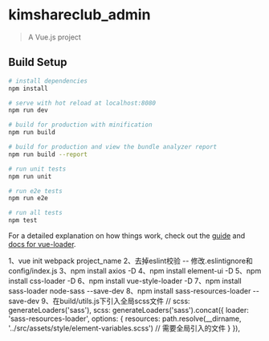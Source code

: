 # kimshareclub_admin

> A Vue.js project

## Build Setup

``` bash
# install dependencies
npm install

# serve with hot reload at localhost:8080
npm run dev

# build for production with minification
npm run build

# build for production and view the bundle analyzer report
npm run build --report

# run unit tests
npm run unit

# run e2e tests
npm run e2e

# run all tests
npm test
```

For a detailed explanation on how things work, check out the [guide](http://vuejs-templates.github.io/webpack/) and [docs for vue-loader](http://vuejs.github.io/vue-loader).


1、vue init webpack project_name
2、去掉eslint校验 -- 修改.eslintignore和config/index.js
3、npm install axios -D
4、npm install element-ui -D
5、npm install css-loader -D
6、npm install vue-style-loader -D
7、npm install sass-loader node-sass --save-dev
8、npm install sass-resources-loader --save-dev
9、在build/utils.js下引入全局scss文件
    // scss: generateLoaders('sass'),
    scss: generateLoaders('sass').concat({
      loader: 'sass-resources-loader',
      options: {
        resources: path.resolve(__dirname, '../src/assets/style/element-variables.scss') // 需要全局引入的文件
      }
    }),